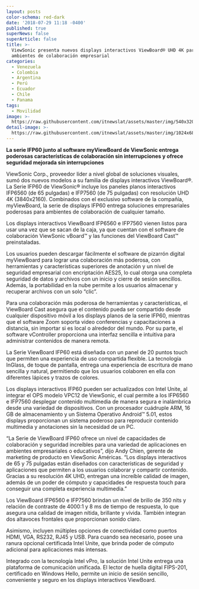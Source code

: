 ```yaml
---
layout: posts
color-schema: red-dark
date: '2018-07-29 11:18 -0400'
published: true
superNews: false
superArticle: false
title: >-
  ViewSonic presenta nuevos displays interactivos ViewBoard® UHD 4K para
  ambientes de colaboración empresarial 
categories:
  - Venezuela
  - Colombia
  - Argentina
  - Perú
  - Ecuador
  - Chile
  - Panama
tags:
  - Movilidad
image: >-
  https://raw.githubusercontent.com/itnewslat/assets/master/img/540x320/Viewsonic-b2b-p.jpg
detail-image: >-
  https://raw.githubusercontent.com/itnewslat/assets/master/img/1024x680/Viewsonic-b2b-g.jpg
---
```

**La serie IFP60 junto al software myViewBoard de ViewSonic entrega poderosas características de colaboración sin interrupciones y ofrece seguridad mejorada sin interrupciones**

ViewSonic Corp., proveedor líder a nivel global de soluciones visuales, sumó dos nuevos modelos a su familia de displays interactivos ViewBoard®. La Serie IFP60 de ViewSonic® incluye los paneles planos interactivos IFP6560 (de 65 pulgadas) e IFP7560 (de 75 pulgadas) con resolución UHD 4K (3840x2160). Combinados con el exclusivo software de la compañía, myViewBoard, la serie de displays IFP60 entrega soluciones empresariales poderosas para ambientes de colaboración de cualquier tamaño. 

Los displays interactivos ViewBoard IFP6560 e IFP7560 vienen listos para usar una vez que se sacan de la caja, ya que cuentan con el software de colaboración ViewSonic vBoard™ y las funciones del ViewBoard Cast™ preinstaladas. 

Los usuarios pueden descargar fácilmente el software de pizarrón digital myViewBoard para lograr una colaboración más poderosa, con herramientas y características superiores de anotación y un nivel de seguridad empresarial con encriptación AES25, lo cual otorga una completa seguridad de datos y archivos con un inicio y cierre de sesión sencillos. Además, la portabilidad en la nube permite a los usuarios almacenar y recuperar archivos con un solo “clic”.

Para una colaboración más poderosa de herramientas y características, el ViewBoard Cast asegura que el contenido pueda ser compartido desde cualquier dispositivo móvil a los displays planos de la serie IFP60, mientras que el software Zoom soporta video conferencias y capacitaciones a distancia, sin importar si es local o alrededor del mundo. Por su parte, el software vController proporciona una interfaz sencilla e intuitiva para administrar contenidos de manera remota. 

La Serie ViewBoard IFP60 está diseñada con un panel de 20 puntos touch que permiten una experiencia de uso compartida flexible. La tecnología InGlass, de toque de pantalla, entrega una experiencia de escritura de mano sencilla y natural, permitiendo que los usuarios colaboren en ella con diferentes lápices y trazos de colores. 

Los displays interactivos IFP60 pueden ser actualizados con Intel Unite, al integrar el OPS modelo VPC12 de ViewSonic, el cual permite a los IFP6560 e IFP7560 desplegar contenido multimedia de manera segura e inalámbrica desde una variedad de dispositivos. Con un procesador cuádruple ARM, 16 GB de almacenamiento y un Sistema Operativo Android™ 5.01, estos displays proporcionan un sistema poderoso para reproducir contenido multimedia y anotaciones sin la necesidad de un PC. 

“La Serie de ViewBoard IFP60 ofrece un nivel de capacidades de colaboración y seguridad increíbles para una variedad de aplicaciones en ambientes empresariales o educativos”, dijo Andy Chien, gerente de marketing de producto en ViewSonic Américas. “Los displays interactivos de 65 y 75 pulgadas están diseñados con características de seguridad y aplicaciones que permiten a los usuarios colaborar y compartir contenido.  Gracias a su resolución 4K UHD, entregan una increíble calidad de imagen, además de un poder de cómputo y capacidades de respuesta touch para conseguir una completa experiencia multimedia.”

Los  ViewBoard IFP6560 e IFP7560 brindan un nivel de brillo de 350 nits y relación de contraste de 4000:1 y 8 ms de tiempo de respuesta, lo que asegura una calidad de imagen nítida, brillante y vívida. También integran dos altavoces frontales que proporcionan sonido claro. 

Asimismo, incluyen múltiples opciones de conectividad como puertos HDMI, VGA, RS232, RJ45 y USB. Para cuando sea necesario, posee una ranura opcional certificada Intel Unite, que brinda poder de cómputo adicional para aplicaciones más intensas. 

Integrado con la tecnología Intel vPro, la solución Intel Unite entrega una plataforma de comunicación unificada. El lector de huella digital FIPS-201, certificado en Windows Hello, permite un inicio de sesión sencillo, conveniente y seguro en los displays interactivos ViewBoard.
